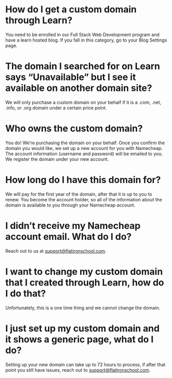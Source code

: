 # How do I get a custom domain through Learn?

You need to be enrolled in our Full Stack Web Development program and have a learn hosted blog. If you fall in this category, go to your Blog Settings page.

# The domain I searched for on Learn says “Unavailable” but I see it available on another domain site?

We will only purchase a custom domain on your behalf if it is a .com, .net, .info, or .org domain under a certain price point.

# Who owns the custom domain?

You do! We’re purchasing the domain on your behalf. Once you confirm the domain you would like, we set up a new account for you with Namecheap. The account information (username and password) will be emailed to you. We register the domain under your new account.

# How long do I have this domain for?

We will pay for the first year of the domain, after that it is up to you to renew. You become the account holder, so all of the information about the domain is available to you through your Namecheap account.

# I didn’t receive my Namecheap account email. What do I do?

Reach out to us at support@flatironschool.com.

# I want to change my custom domain that I created through Learn, how do I do that?

Unfortunately, this is a one time thing and we cannot change the domain.

# I just set up my custom domain and it shows a generic page, what do I do?

Setting up your new domain can take up to 72 hours to process, if after that point you still have issues, reach out to support@flatironschool.com.

